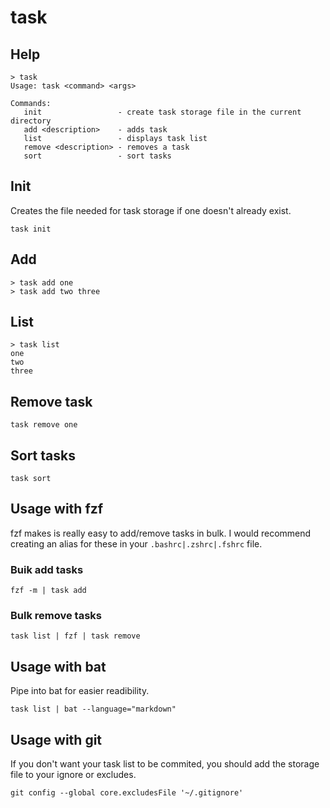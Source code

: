 # task

## Help

```
> task
Usage: task <command> <args>

Commands:
   init                 - create task storage file in the current directory
   add <description>    - adds task
   list                 - displays task list
   remove <description> - removes a task
   sort                 - sort tasks
```

## Init

Creates the file needed for task storage if one doesn't already exist.

```
task init
```

## Add

```
> task add one
> task add two three
```

## List

```
> task list
one
two
three
```

## Remove task

```
task remove one
```

## Sort tasks

```
task sort
```

## Usage with fzf

fzf makes is really easy to add/remove tasks in bulk. I would recommend creating an alias for these in your `.bashrc|.zshrc|.fshrc` file.

### Buik add tasks

```
fzf -m | task add
```

### Bulk remove tasks

```
task list | fzf | task remove
```

## Usage with bat

Pipe into bat for easier readibility.

```
task list | bat --language="markdown"
```

## Usage with git

If you don't want your task list to be commited, you should add the storage file to your ignore or excludes.

```
git config --global core.excludesFile '~/.gitignore'
```